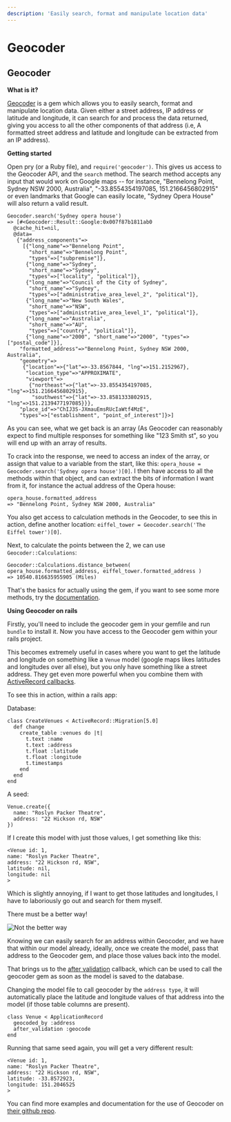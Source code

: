 ```yaml
---
description: 'Easily search, format and manipulate location data'
---
```


# Geocoder

## Geocoder <a id="geocoder"></a>

**What is it?**

[Geocoder](https://github.com/alexreisner/geocoder) is a gem which allows you to easily search, format and manipulate location data. Given either a street address, IP address or latitude and longitude, it can search for and process the data returned, giving you access to all the other components of that address \(i.e, A formatted street address and latitude and longitude can be extracted from an IP address\).

**Getting started**

Open pry \(or a Ruby file\), and `require('geocoder')`. This gives us access to the Geocoder API, and the `search` method. The search method accepts any input that would work on Google maps -- for instance, "Bennelong Point, Sydney NSW 2000, Australia", "-33.8554354197085, 151.2166456802915" or even landmarks that Google can easily locate, "Sydney Opera House" will also return a valid result.

```text
Geocoder.search('Sydney opera house')
=> [#<Geocoder::Result::Google:0x007f87b1811ab0
  @cache_hit=nil,
  @data=
   {"address_components"=>
     [{"long_name"=>"Bennelong Point",
       "short_name"=>"Bennelong Point",
       "types"=>["subpremise"]},
      {"long_name"=>"Sydney",
       "short_name"=>"Sydney",
       "types"=>["locality", "political"]},
      {"long_name"=>"Council of the City of Sydney",
       "short_name"=>"Sydney",
       "types"=>["administrative_area_level_2", "political"]},
      {"long_name"=>"New South Wales",
       "short_name"=>"NSW",
       "types"=>["administrative_area_level_1", "political"]},
      {"long_name"=>"Australia",
       "short_name"=>"AU",
       "types"=>["country", "political"]},
      {"long_name"=>"2000", "short_name"=>"2000", "types"=>["postal_code"]}],
    "formatted_address"=>"Bennelong Point, Sydney NSW 2000, Australia",
    "geometry"=>
     {"location"=>{"lat"=>-33.8567844, "lng"=>151.2152967},
      "location_type"=>"APPROXIMATE",
      "viewport"=>
       {"northeast"=>{"lat"=>-33.8554354197085, "lng"=>151.2166456802915},
        "southwest"=>{"lat"=>-33.8581333802915, "lng"=>151.2139477197085}}},
    "place_id"=>"ChIJ3S-JXmauEmsRUcIaWtf4MzE",
    "types"=>["establishment", "point_of_interest"]}>]
```

As you can see, what we get back is an array \(As Geocoder can reasonably expect to find multiple responses for something like "123 Smith st", so you will end up with an array of results.

To crack into the response, we need to access an index of the array, or assign that value to a variable from the start, like this: `opera_house = Geocoder.search('Sydney opera house')[0]`. I then have access to all the methods within that object, and can extract the bits of information I want from it, for instance the actual address of the Opera house:

```text
opera_house.formatted_address
=> "Bennelong Point, Sydney NSW 2000, Australia"
```

You also get access to calculation methods in the Geocoder, to see this in action, define another location: `eiffel_tower = Geocoder.search('The Eiffel tower')[0]`.

Next, to calculate the points between the 2, we can use `Geocoder::Calculations`:

```text
Geocoder::Calculations.distance_between( opera_house.formatted_address, eiffel_tower.formatted_address )
=> 10540.816635955905 (Miles)
```

That's the basics for actually using the gem, if you want to see some more methods, try the [documentation](http://www.rubydoc.info/gems/rails-geocoder/0.9.11#Distance_and_Bearing).

**Using Geocoder on rails**

Firstly, you'll need to include the geocoder gem in your gemfile and run `bundle` to install it. Now you have access to the Geocoder gem within your rails project.

This becomes extremely useful in cases where you want to get the latitude and longitude on something like a `Venue` model \(google maps likes latitudes and longitudes over all else\), but you only have something like a street address. They get even more powerful when you combine them with [ActiveRecord callbacks](https://apidock.com/rails/ActiveRecord/Callbacks).

To see this in action, within a rails app:

Database:

```text
class CreateVenues < ActiveRecord::Migration[5.0]
  def change
    create_table :venues do |t|
      t.text :name
      t.text :address
      t.float :latitude
      t.float :longitude
      t.timestamps
    end
  end
end
```

A seed:

```text
Venue.create({
  name: "Roslyn Packer Theatre",
  address: "22 Hickson rd, NSW"
})
```

If I create this model with just those values, I get something like this:

```text
<Venue id: 1,
name: "Roslyn Packer Theatre",
address: "22 Hickson rd, NSW",
latitude: nil,
longitude: nil
>
```

Which is slightly annoying, if I want to get those latitudes and longitudes, I have to laboriously go out and search for them myself.

There must be a better way!

![Not the better way](http://i.imgur.com/3StofkT.gif)

Knowing we can easily search for an address within Geocoder, and we have that within our model already, ideally, once we create the model, pass that address to the Geocoder gem, and place those values back into the model.

That brings us to the [after validation](https://apidock.com/rails/ActiveRecord/Callbacks/after_validation) callback, which can be used to call the geocoder gem as soon as the model is saved to the database.

Changing the model file to call geocoder by the `address type`, it will automatically place the latitude and longitude values of that address into the model \(if those table columns are present\).

```text
class Venue < ApplicationRecord
  geocoded_by :address
  after_validation :geocode
end
```

Running that same seed again, you will get a very different result:

```text
<Venue id: 1,
name: "Roslyn Packer Theatre",
address: "22 Hickson rd, NSW",
latitude: -33.8572923,
longitude: 151.2046525
>
```

You can find more examples and documentation for the use of Geocoder on [their github repo](https://github.com/alexreisner/geocoder).


